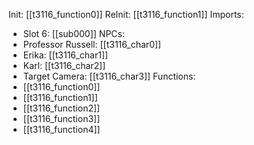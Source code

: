 Init: [[t3116_function0]]
ReInit: [[t3116_function1]]
Imports:
- Slot 6: [[sub000]]
NPCs:
- Professor Russell: [[t3116_char0]]
- Erika: [[t3116_char1]]
- Karl: [[t3116_char2]]
- Target Camera: [[t3116_char3]]
Functions:
- [[t3116_function0]]
- [[t3116_function1]]
- [[t3116_function2]]
- [[t3116_function3]]
- [[t3116_function4]]
